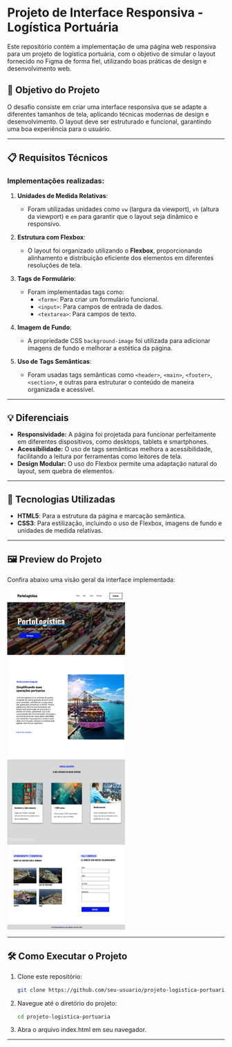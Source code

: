 # Projeto de Interface Responsiva - Logística Portuária

Este repositório contém a implementação de uma página web responsiva para um projeto de logística portuária, com o objetivo de simular o layout fornecido no Figma de forma fiel, utilizando boas práticas de design e desenvolvimento web.

## 🎯 **Objetivo do Projeto**

O desafio consiste em criar uma interface responsiva que se adapte a diferentes tamanhos de tela, aplicando técnicas modernas de design e desenvolvimento. O layout deve ser estruturado e funcional, garantindo uma boa experiência para o usuário.

---

## 📋 **Requisitos Técnicos**

### Implementações realizadas:

1. **Unidades de Medida Relativas**:

   - Foram utilizadas unidades como `vw` (largura da viewport), `vh` (altura da viewport) e `em` para garantir que o layout seja dinâmico e responsivo.

2. **Estrutura com Flexbox**:

   - O layout foi organizado utilizando o **Flexbox**, proporcionando alinhamento e distribuição eficiente dos elementos em diferentes resoluções de tela.

3. **Tags de Formulário**:

   - Foram implementadas tags como:
     - `<form>`: Para criar um formulário funcional.
     - `<input>`: Para campos de entrada de dados.
     - `<textarea>`: Para campos de texto.

4. **Imagem de Fundo**:

   - A propriedade CSS `background-image` foi utilizada para adicionar imagens de fundo e melhorar a estética da página.

5. **Uso de Tags Semânticas**:
   - Foram usadas tags semânticas como `<header>`, `<main>`, `<footer>`, `<section>`, e outras para estruturar o conteúdo de maneira organizada e acessível.

---

## 💡 **Diferenciais**

- **Responsividade:** A página foi projetada para funcionar perfeitamente em diferentes dispositivos, como desktops, tablets e smartphones.
- **Acessibilidade:** O uso de tags semânticas melhora a acessibilidade, facilitando a leitura por ferramentas como leitores de tela.
- **Design Modular:** O uso do Flexbox permite uma adaptação natural do layout, sem quebra de elementos.

---

## 🚀 **Tecnologias Utilizadas**

- **HTML5**: Para a estrutura da página e marcação semântica.
- **CSS3**: Para estilização, incluindo o uso de Flexbox, imagens de fundo e unidades de medida relativas.

---

## 🖼️ **Preview do Projeto**

Confira abaixo uma visão geral da interface implementada:

![alt text](image.png)

---

## 🛠️ **Como Executar o Projeto**

1. Clone este repositório:
   ```bash
   git clone https://github.com/seu-usuario/projeto-logistica-portuaria.git
   ```
2. Navegue até o diretório do projeto:
   ```bash
   cd projeto-logistica-portuaria
   ```
3. Abra o arquivo index.html em seu navegador.

---
